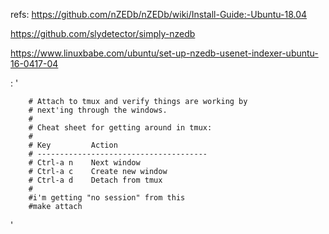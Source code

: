 
refs:
https://github.com/nZEDb/nZEDb/wiki/Install-Guide:-Ubuntu-18.04

https://github.com/slydetector/simply-nzedb


https://www.linuxbabe.com/ubuntu/set-up-nzedb-usenet-indexer-ubuntu-16-0417-04

: '	
				
		
		# Attach to tmux and verify things are working by
		# next'ing through the windows.
		#
		# Cheat sheet for getting around in tmux:
		#
		# Key         Action
		# --------------------------------------
		# Ctrl-a n    Next window
		# Ctrl-a c    Create new window
		# Ctrl-a d    Detach from tmux
		# 
		#i'm getting "no session" from this
		#make attach
	

'	